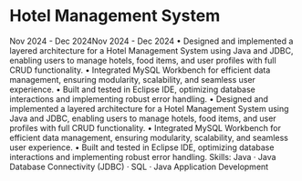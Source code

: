 # Hotel Management System
Nov 2024 - Dec 2024Nov 2024 - Dec 2024
• Designed and implemented a layered architecture for a Hotel Management System using Java and JDBC, enabling users to manage hotels, food items, and user profiles with full CRUD functionality.
• Integrated MySQL Workbench for efficient data management, ensuring modularity, scalability, and seamless user experience.
• Built and tested in Eclipse IDE, optimizing database interactions and implementing robust error handling.
• Designed and implemented a layered architecture for a Hotel Management System using Java and JDBC, enabling users to manage hotels, food items, and user profiles with full CRUD functionality. • Integrated MySQL Workbench for efficient data management, ensuring modularity, scalability, and seamless user experience. • Built and tested in Eclipse IDE, optimizing database interactions and implementing robust error handling.
Skills: Java · Java Database Connectivity (JDBC) · SQL · Java Application Development
